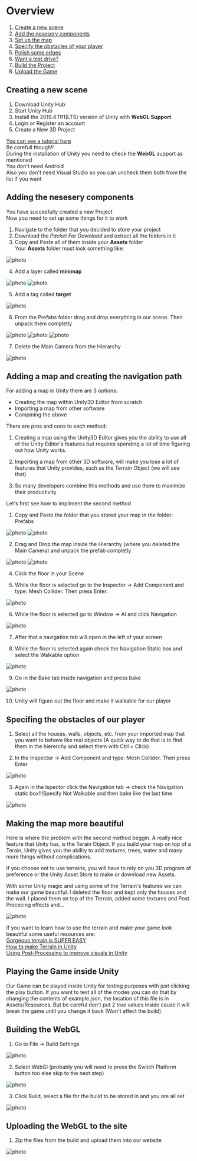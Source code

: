 # Overview

1. [Create a new scene](#creating-a-new-scene)
2. [Add the nesesery components](#adding-the-nesesery-components)
3. [Set up the map](#adding-a-map-and-creating-the-navigation-path)
4. [Specify the obstacles of your player](#specifing-the-obstacles-of-our-player)
5. [Polish some edges](#making-the-map-more-beautiful)
6. [Want a test drive?](#playing-the-game-inside-unity)
7. [Build the Project](#building-the-webgl)
8. [Upload the Game](#uploading-the-webgl-to-the-site)

## Creating a new scene

1. Download Unity Hub
2. Start Unity Hub
3. Install the 2019.4.11f1(LTS) version of Unity with **WebGL Support**
4. Login or Register an account
5. Create a New 3D Project

[You can see a tutorial here](https://www.youtube.com/watch?v=Y7zjEQrJVzY)  
Be carefull though!!  
During the installation of Unity you need to check the
**WebGL** support as mentioned  
You don't need Android  
Also you don't need Visual Studio so you can uncheck them both
from the list if you want  

## Adding the nesesery components

You have succesfully created a new Project  
Now you need to set up some things for it to work  

1. Navigate to the folder that you decided to store your project
2. Download the *Packet For Download* and extract all the folders in it
3. Copy and Paste all of them inside your **Assets** folder  
Your **Assets** folder must look something like:

![photo](img/image.png)

4. Add a layer called **minimap**

![photo](img/image2.png)
![photo](img/image3.png)

5. Add a tag called **target**

![photo](img/image4.png)

6. From the Prefabs folder drag and drop everything in our scene. Then unpack them
completly

![photo](img/image6.png)
![photo](img/image7.png)
![photo](img/image8.png)

7. Delete the Main Camera from the Hierarchy

![photo](img/image5.png)

## Adding a map and creating the navigation path

For adding a map in Unity there are 3 options:  

- Creating the map within Unity3D Editor from scratch
- Importing a map from other software
- Compining the above

There are pros and cons to each method:

1. Creating a map using the Unity3D Editor gives you the ability to
use all of the Unity Editor's features but requires spending a lot
of time figuring out how Unity works.

2. Importing a map from other 3D software, will make you lose a lot of features
that Unity provides, such as the Terrain Object (we will see that)

3. So many developers combine this methods and use them to maximize their productivity

Let's first see how to impliment the second method

1. Copy and Paste the folder that you stored your map in the folder: Prefabs

![photo](img/image9.png)
![photo](img/image10.png)

2. Drag and Drop the map inside the Hierarchy (where you deleted the Main Camera)
and unpack the prefab completly

![photo](img/image11.png)
![photo](img/image12.png)

4. Click the floor in your Scene

5. While the floor is selected go to the Inspector -> Add Component
and type: Mesh Collider. Then press Enter.

![photo](img/image13.png)

6. While the floor is selected go to Window -> AI and click Navigation

![photo](img/image14.png)

7. After that a navigation tab will open in the left of your screen

8. While the floor is selected again check the Navigation Static box
and select the Walkable option

![photo](img/image15.png)

9. Go in the Bake tab inside navigation and press bake

![photo](img/image16.png)

10. Unity will figure out the floor and make it walkable for our player

## Specifing the obstacles of our player

1. Select all the houses, walls, objects, etc. from your imported map that you 
want to behave like real objects
(A quick way to do that is to find them in the hiererchy and
select them with Ctrl + Click)

2. In the Inspector -> Add Component and type: Mesh Collider. Then press Enter

![photo](img/image18.png)

3. Again in the Ispector click the Navigation tab -> check the Navigation
static box!!!Specify Not Walkable and then bake like the last time

![photo](img/image17.png)

## Making the map more beautiful

Here is where the problem with the second method beggin.
A really nice feature that Unity has, is the Terain Object.
If you build your map on top of a Terain, Unity gives you the ability to add textures,
trees, water and many more things without complications.

If you choose not to use terrains, you will have to rely on you 3D program
of preference or the Unity Asset Store to make or download new Assets.

With some Unity magic and using some of the Terrain's features we can make our
game beautiful.
I deleted the floor and kept only the houses and the wall. I placed them on
top of the Terrain, added some textures and Post Procecing effects and...

![photo](img/image19.png)

If you want to learn how to use the terrain and make your game look beautiful
some useful resources are:  
[Gorgeous terrain is SUPER EASY](https://www.youtube.com/watch?v=aQUJ9qMMhlQ)  
[How to make Terrain in Unity](https://www.youtube.com/watch?v=MWQv2Bagwgk)  
[Using Post-Processing to improve visuals in Unity](https://www.youtube.com/watch?v=_PzYAbPpK8k)

## Playing the Game inside Unity

Our Game can be played inside Unity for testing purposes with just clicking
the play button. If you want to test all of the modes you can do that by changing
the contents of example.json, the location of this file is in Assets/Resources.
But be careful don't put 2 true values inside cause it will break the game
until you change it back (Won't affect the build).

## Building the WebGL

1. Go to File -> Build Settings

![photo](img/image20.png)

2. Select WebGl (probably you will need to press the Switch Platform button too
else skip to the next step)

![photo](img/image21.png)

3. Click Build, select a file for the build to be stored in and you are all set

![photo](img/image22.png)

## Uploading the WebGL to the site

1. Zip the files from the build and upload them into our website

![photo](img/image23.png)

```json
```
